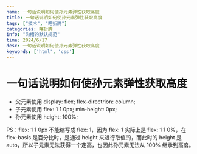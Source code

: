 ```yaml
---
name: 一句话说明如何使孙元素弹性获取高度
title: 一句话说明如何使孙元素弹性获取高度
tags: ["技术", "瞎折腾"]
categories: 瞎折腾
info: "沟槽的默认规范"
time: 2024/6/17
desc: 一句话说明如何使孙元素弹性获取高度
keywords: ['html', 'css']
---
```


# 一句话说明如何使孙元素弹性获取高度

- 父元素使用 display: flex; flex-directrion: column;
- 子元素使用 flex: 1 1 0px; min-height: 0px;
- 孙元素使用 height: 100%;

PS：flex: 1 1 0px 不能缩写成 flex: 1，因为 flex: 1 实际上是 flex: 1 1 0%，在 flex-basis 是百分比时，是通过 height 来进行取值的，而此时的 height 是 auto，所以子元素无法获得一个定高，也因此孙元素无法从 100% 继承到高度。